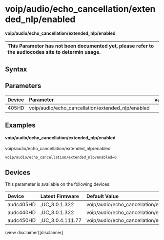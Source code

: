 ﻿---
description: voip/audio/echo_cancellation/extended_nlp/enabled
search: false
---

# voip/audio/echo_cancellation/extended_nlp/enabled

#### voip/audio/echo_cancellation/extended_nlp/enabled


| This Parameter has not been documented yet, please refer to the audiocodes site to determin usage.  | 
| :--- |

## Syntax

## Parameters
|Device|Parameter|value|Description|
|:---|:---|:---|:---|
| 405HD | voip/audio/echo_cancellation/extended_nlp/enabled |  |  |

## Examples
#### voip/audio/echo_cancellation/extended_nlp/enabled

voip/audio/echo_cancellation/extended_nlp/enabled

```
voip/audio/echo_cancellation/extended_nlp/enabled=0
```

## Devices
This parameter is available on the following devices

| Device | Latest Firmware | Default Value |
|:---|:---|:---|
| audc405HD | ;UC_3.0.1.322 | voip/audio/echo_cancellation/extended_nlp/enabled=0 
| audc440HD | ;UC_3.0.1.322 | voip/audio/echo_cancellation/extended_nlp/enabled=1 
| audc450HD | ;UC_3.0.4.111.77 | voip/audio/echo_cancellation/extended_nlp/enabled=1 

(view disclaimer)[disclaimer]
